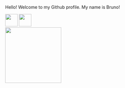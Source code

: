 Hello! Welcome to my Github profile.
My name is Bruno!


  
<img src="https://cdn.jsdelivr.net/gh/devicons/devicon@latest/icons/python/python-original-wordmark.svg" width="40" height="40" />
<img src="https://cdn.jsdelivr.net/gh/devicons/devicon@latest/icons/django/django-plain-wordmark.svg" width="40" height="40" />

<div>
<img loading="lazy" height="180em" src="https://github-readme-stats.vercel.app/api/top-langs/?brunocoelhosi&layout=compact&langs_count=7&theme=dracula"/>
</div>
